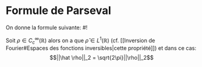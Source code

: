 # Formule de Parseval
On donne la formule suivante: #!

Soit $\rho \in C^\infty_c(\mathbb R)$ alors on a que $\hat \rho \in L^1(\mathbb R)$ (cf. [[Inversion de Fourier#Espaces des fonctions inversibles|cette propriété]]) et dans ce cas: $$||\hat \rho||_2 = \sqrt{2\pi}||\rho||_2$$
<!--ID: 1715963190619-->
